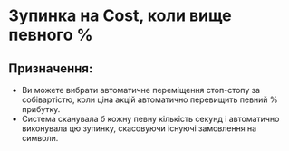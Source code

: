 # Зупинка на Cost, коли вище певного %

## Призначення:

- Ви можете вибрати автоматичне переміщення стоп-стопу за собівартістю, коли ціна акцій автоматично перевищить певний % прибутку.
- Система сканувала б кожну певну кількість секунд і автоматично виконувала цю зупинку, скасовуючи існуючі замовлення на символи.
